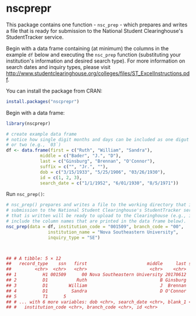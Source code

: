 # nscprepr

This package contains one function - `nsc_prep` - which prepares and writes a file that is ready for submission to the National Student Clearinghouse's StudentTracker service. 

Begin with a data frame containing (at minimum) the columns in the example `df` below and executing the `nsc_prep` function (substituting your institution's information and desired search type). For more information on search dates and inquiry types, please visit http://www.studentclearinghouse.org/colleges/files/ST_ExcelInstructions.pdf.

You can install the package from CRAN:

```r
install.packages("nscprepr")

```

Begin with a data frame:

```r
library(nscprepr)

# create example data frame
# notice how single digit months and days can be included as one digut (e.g., `3`) 
# or two (e.g., `03`)
df <- data.frame(first = c("Ruth", "William", "Sandra"),
             middle = c("Bader", "J.", "D"),
             last = c("Ginsburg", "Brennan", "O'Connor"),
             suffix = c("", "Jr.", ""),
             dob = c("3/15/1933", "5/25/1906", "03/26/1930"),
             id = c(1, 2, 3),
             search_date = c("1/1/1952", "6/01/1930", "8/5/1971"))

```
Run `nsc_prep()`:

```r
# nsc_prep() prepares and writes a file to the working directory that is ready for 
# submission to the National Student Clearinghouse's StudentTracker service. The file 
# that is written will be ready to upload to the Clearinghouse (e.g., it will not 
# include the column names that are printed in the data frame below).
nsc_prep(data = df, institution_code = "001509", branch_code = "00",
                institution_name = "Nova Southeastern University",
                inquiry_type = "SE") 



## # A tibble: 5 × 12
##   record_type    ssn   first                       middle     last suffix
##         <chr>  <chr>   <chr>                        <chr>    <chr>  <chr>
## 1          H1 001509      00 Nova Southeastern University 20170612     SE
## 2          D1           Ruth                            B Ginsburg       
## 3          D1        William                            J  Brennan    Jr.
## 4          D1         Sandra                            D O'Connor       
## 5          T1      5                                                     
## # ... with 6 more variables: dob <chr>, search_date <chr>, blank_1 <chr>,
## #   institution_code <chr>, branch_code <chr>, id <chr>
```

